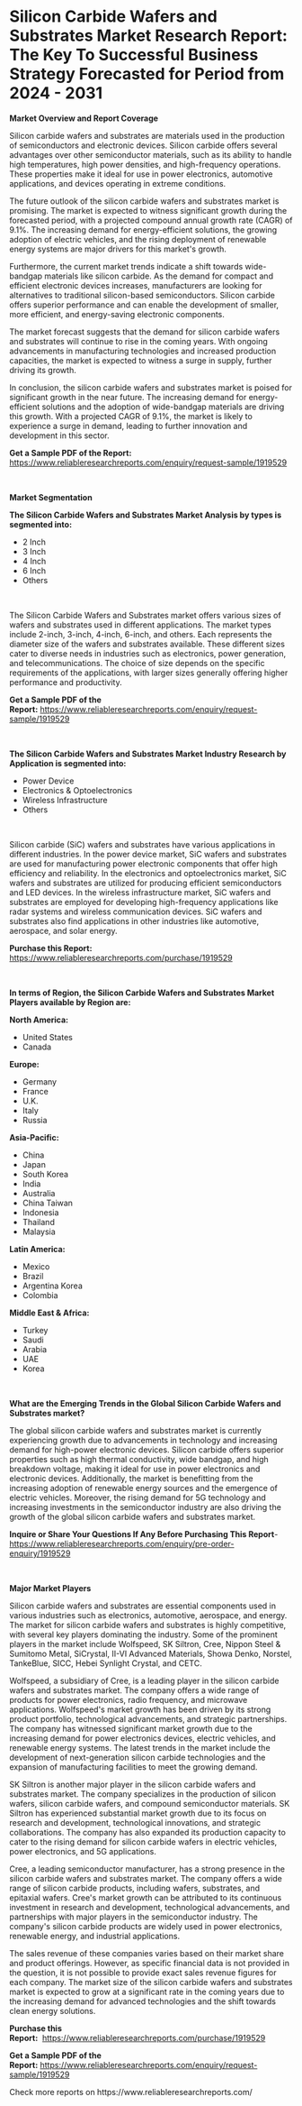 <p><h1>Silicon Carbide Wafers and Substrates Market Research Report: The Key To Successful Business Strategy Forecasted for Period from 2024 - 2031</h1></p><p><strong>Market Overview and Report Coverage</strong></p>
<p><p>Silicon carbide wafers and substrates are materials used in the production of semiconductors and electronic devices. Silicon carbide offers several advantages over other semiconductor materials, such as its ability to handle high temperatures, high power densities, and high-frequency operations. These properties make it ideal for use in power electronics, automotive applications, and devices operating in extreme conditions.</p><p>The future outlook of the silicon carbide wafers and substrates market is promising. The market is expected to witness significant growth during the forecasted period, with a projected compound annual growth rate (CAGR) of 9.1%. The increasing demand for energy-efficient solutions, the growing adoption of electric vehicles, and the rising deployment of renewable energy systems are major drivers for this market's growth.</p><p>Furthermore, the current market trends indicate a shift towards wide-bandgap materials like silicon carbide. As the demand for compact and efficient electronic devices increases, manufacturers are looking for alternatives to traditional silicon-based semiconductors. Silicon carbide offers superior performance and can enable the development of smaller, more efficient, and energy-saving electronic components.</p><p>The market forecast suggests that the demand for silicon carbide wafers and substrates will continue to rise in the coming years. With ongoing advancements in manufacturing technologies and increased production capacities, the market is expected to witness a surge in supply, further driving its growth.</p><p>In conclusion, the silicon carbide wafers and substrates market is poised for significant growth in the near future. The increasing demand for energy-efficient solutions and the adoption of wide-bandgap materials are driving this growth. With a projected CAGR of 9.1%, the market is likely to experience a surge in demand, leading to further innovation and development in this sector.</p></p>
<p><strong>Get a Sample PDF of the Report:</strong> <a href="https://www.reliableresearchreports.com/enquiry/request-sample/1919529">https://www.reliableresearchreports.com/enquiry/request-sample/1919529</a></p>
<p>&nbsp;</p>
<p><strong>Market Segmentation</strong></p>
<p><strong>The Silicon Carbide Wafers and Substrates Market Analysis by types is segmented into:</strong></p>
<p><ul><li>2 Inch</li><li>3 Inch</li><li>4 Inch</li><li>6 Inch</li><li>Others</li></ul></p>
<p>&nbsp;</p>
<p><p>The Silicon Carbide Wafers and Substrates market offers various sizes of wafers and substrates used in different applications. The market types include 2-inch, 3-inch, 4-inch, 6-inch, and others. Each represents the diameter size of the wafers and substrates available. These different sizes cater to diverse needs in industries such as electronics, power generation, and telecommunications. The choice of size depends on the specific requirements of the applications, with larger sizes generally offering higher performance and productivity.</p></p>
<p><strong>Get a Sample PDF of the Report:</strong>&nbsp;<a href="https://www.reliableresearchreports.com/enquiry/request-sample/1919529">https://www.reliableresearchreports.com/enquiry/request-sample/1919529</a></p>
<p>&nbsp;</p>
<p><strong>The Silicon Carbide Wafers and Substrates Market Industry Research by Application is segmented into:</strong></p>
<p><ul><li>Power Device</li><li>Electronics & Optoelectronics</li><li>Wireless Infrastructure</li><li>Others</li></ul></p>
<p>&nbsp;</p>
<p><p>Silicon carbide (SiC) wafers and substrates have various applications in different industries. In the power device market, SiC wafers and substrates are used for manufacturing power electronic components that offer high efficiency and reliability. In the electronics and optoelectronics market, SiC wafers and substrates are utilized for producing efficient semiconductors and LED devices. In the wireless infrastructure market, SiC wafers and substrates are employed for developing high-frequency applications like radar systems and wireless communication devices. SiC wafers and substrates also find applications in other industries like automotive, aerospace, and solar energy.</p></p>
<p><strong>Purchase this Report:</strong>&nbsp; <a href="https://www.reliableresearchreports.com/purchase/1919529">https://www.reliableresearchreports.com/purchase/1919529</a></p>
<p>&nbsp;</p>
<p><strong>In terms of Region, the Silicon Carbide Wafers and Substrates Market Players available by Region are:</strong></p>
<p>
    <p> <strong> North America: </strong>
        <ul>
            <li>United States</li>
            <li>Canada</li>
        </ul>
        </p> 
    <p> <strong> Europe: </strong>
        <ul>
            <li>Germany</li>
            <li>France</li>
            <li>U.K.</li>
            <li>Italy</li>
            <li>Russia</li>
        </ul>
        </p> 
    <p> <strong> Asia-Pacific: </strong>
        <ul>
            <li>China</li>
            <li>Japan</li>
            <li>South Korea</li>
            <li>India</li>
            <li>Australia</li>
            <li>China Taiwan</li>
            <li>Indonesia</li>
            <li>Thailand</li>
            <li>Malaysia</li>
        </ul>
        </p> 
    <p> <strong> Latin America: </strong>
        <ul>
            <li>Mexico</li>
            <li>Brazil</li>
            <li>Argentina Korea</li>
            <li>Colombia</li>
        </ul>
        </p> 
    <p> <strong> Middle East & Africa: </strong>
        <ul>
            <li>Turkey</li>
            <li>Saudi</li>
            <li>Arabia</li>
            <li>UAE</li>
            <li>Korea</li>
        </ul>
    </p>
    </p>
<p>&nbsp;</p>
<p><strong>What are the Emerging Trends in the Global Silicon Carbide Wafers and Substrates market?</strong></p>
<p><p>The global silicon carbide wafers and substrates market is currently experiencing growth due to advancements in technology and increasing demand for high-power electronic devices. Silicon carbide offers superior properties such as high thermal conductivity, wide bandgap, and high breakdown voltage, making it ideal for use in power electronics and electronic devices. Additionally, the market is benefitting from the increasing adoption of renewable energy sources and the emergence of electric vehicles. Moreover, the rising demand for 5G technology and increasing investments in the semiconductor industry are also driving the growth of the global silicon carbide wafers and substrates market.</p></p>
<p><strong>Inquire or Share Your Questions If Any Before Purchasing This Report</strong>- <a href="https://www.reliableresearchreports.com/enquiry/pre-order-enquiry/1919529">https://www.reliableresearchreports.com/enquiry/pre-order-enquiry/1919529</a></p>
<p>&nbsp;</p>
<p><strong>Major Market Players</strong></p>
<p><p>Silicon carbide wafers and substrates are essential components used in various industries such as electronics, automotive, aerospace, and energy. The market for silicon carbide wafers and substrates is highly competitive, with several key players dominating the industry. Some of the prominent players in the market include Wolfspeed, SK Siltron, Cree, Nippon Steel & Sumitomo Metal, SiCrystal, II-VI Advanced Materials, Showa Denko, Norstel, TankeBlue, SICC, Hebei Synlight Crystal, and CETC.</p><p>Wolfspeed, a subsidiary of Cree, is a leading player in the silicon carbide wafers and substrates market. The company offers a wide range of products for power electronics, radio frequency, and microwave applications. Wolfspeed's market growth has been driven by its strong product portfolio, technological advancements, and strategic partnerships. The company has witnessed significant market growth due to the increasing demand for power electronics devices, electric vehicles, and renewable energy systems. The latest trends in the market include the development of next-generation silicon carbide technologies and the expansion of manufacturing facilities to meet the growing demand.</p><p>SK Siltron is another major player in the silicon carbide wafers and substrates market. The company specializes in the production of silicon wafers, silicon carbide wafers, and compound semiconductor materials. SK Siltron has experienced substantial market growth due to its focus on research and development, technological innovations, and strategic collaborations. The company has also expanded its production capacity to cater to the rising demand for silicon carbide wafers in electric vehicles, power electronics, and 5G applications.</p><p>Cree, a leading semiconductor manufacturer, has a strong presence in the silicon carbide wafers and substrates market. The company offers a wide range of silicon carbide products, including wafers, substrates, and epitaxial wafers. Cree's market growth can be attributed to its continuous investment in research and development, technological advancements, and partnerships with major players in the semiconductor industry. The company's silicon carbide products are widely used in power electronics, renewable energy, and industrial applications.</p><p>The sales revenue of these companies varies based on their market share and product offerings. However, as specific financial data is not provided in the question, it is not possible to provide exact sales revenue figures for each company. The market size of the silicon carbide wafers and substrates market is expected to grow at a significant rate in the coming years due to the increasing demand for advanced technologies and the shift towards clean energy solutions.</p></p>
<p><strong>Purchase this Report:</strong>&nbsp;&nbsp;<a href="https://www.reliableresearchreports.com/purchase/1919529">https://www.reliableresearchreports.com/purchase/1919529</a></p>
<p></p>
<p><strong>Get a Sample PDF of the Report:</strong>&nbsp;<a href="https://www.reliableresearchreports.com/enquiry/request-sample/1919529">https://www.reliableresearchreports.com/enquiry/request-sample/1919529</a></p>
<p>Check more reports on https://www.reliableresearchreports.com/</p>
